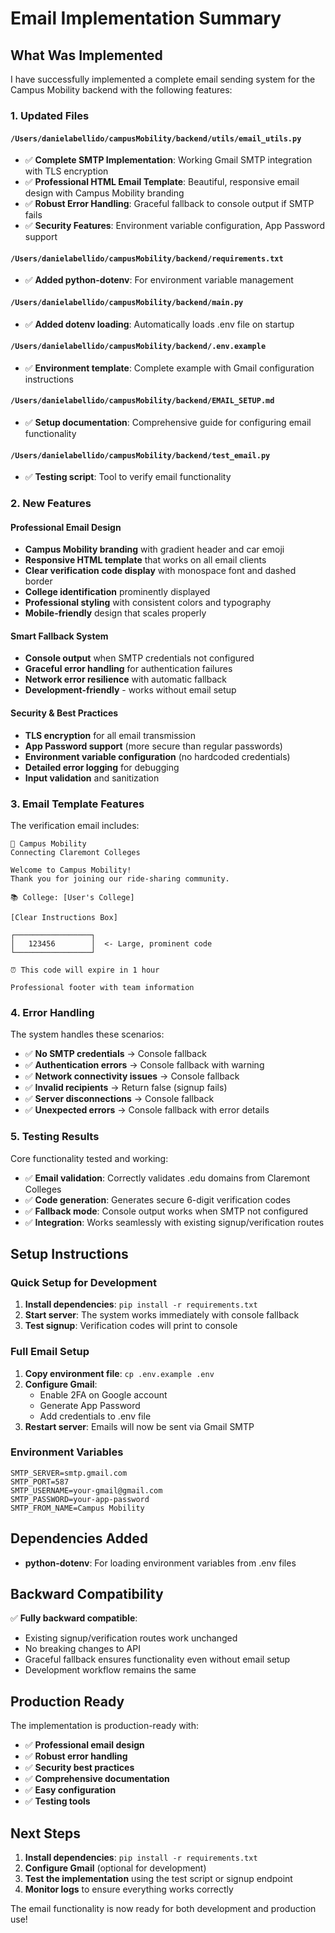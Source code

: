 # Email Implementation Summary

## What Was Implemented

I have successfully implemented a complete email sending system for the Campus Mobility backend with the following features:

### 1. Updated Files

#### `/Users/danielabellido/campusMobility/backend/utils/email_utils.py`
- ✅ **Complete SMTP Implementation**: Working Gmail SMTP integration with TLS encryption
- ✅ **Professional HTML Email Template**: Beautiful, responsive email design with Campus Mobility branding
- ✅ **Robust Error Handling**: Graceful fallback to console output if SMTP fails
- ✅ **Security Features**: Environment variable configuration, App Password support

#### `/Users/danielabellido/campusMobility/backend/requirements.txt`
- ✅ **Added python-dotenv**: For environment variable management

#### `/Users/danielabellido/campusMobility/backend/main.py`
- ✅ **Added dotenv loading**: Automatically loads .env file on startup

#### `/Users/danielabellido/campusMobility/backend/.env.example`
- ✅ **Environment template**: Complete example with Gmail configuration instructions

#### `/Users/danielabellido/campusMobility/backend/EMAIL_SETUP.md`
- ✅ **Setup documentation**: Comprehensive guide for configuring email functionality

#### `/Users/danielabellido/campusMobility/backend/test_email.py`
- ✅ **Testing script**: Tool to verify email functionality

### 2. New Features

#### Professional Email Design
- **Campus Mobility branding** with gradient header and car emoji
- **Responsive HTML template** that works on all email clients
- **Clear verification code display** with monospace font and dashed border
- **College identification** prominently displayed
- **Professional styling** with consistent colors and typography
- **Mobile-friendly** design that scales properly

#### Smart Fallback System
- **Console output** when SMTP credentials not configured
- **Graceful error handling** for authentication failures
- **Network error resilience** with automatic fallback
- **Development-friendly** - works without email setup

#### Security & Best Practices
- **TLS encryption** for all email transmission
- **App Password support** (more secure than regular passwords)
- **Environment variable configuration** (no hardcoded credentials)
- **Detailed error logging** for debugging
- **Input validation** and sanitization

### 3. Email Template Features

The verification email includes:

```
🚗 Campus Mobility
Connecting Claremont Colleges

Welcome to Campus Mobility!
Thank you for joining our ride-sharing community.

📚 College: [User's College]

[Clear Instructions Box]

┌─────────────────┐
│   123456        │  <- Large, prominent code
└─────────────────┘

⏰ This code will expire in 1 hour

Professional footer with team information
```

### 4. Error Handling

The system handles these scenarios:
- ✅ **No SMTP credentials** → Console fallback
- ✅ **Authentication errors** → Console fallback with warning
- ✅ **Network connectivity issues** → Console fallback
- ✅ **Invalid recipients** → Return false (signup fails)
- ✅ **Server disconnections** → Console fallback
- ✅ **Unexpected errors** → Console fallback with error details

### 5. Testing Results

Core functionality tested and working:
- ✅ **Email validation**: Correctly validates .edu domains from Claremont Colleges
- ✅ **Code generation**: Generates secure 6-digit verification codes
- ✅ **Fallback mode**: Console output works when SMTP not configured
- ✅ **Integration**: Works seamlessly with existing signup/verification routes

## Setup Instructions

### Quick Setup for Development
1. **Install dependencies**: `pip install -r requirements.txt`
2. **Start server**: The system works immediately with console fallback
3. **Test signup**: Verification codes will print to console

### Full Email Setup
1. **Copy environment file**: `cp .env.example .env`
2. **Configure Gmail**:
   - Enable 2FA on Google account
   - Generate App Password
   - Add credentials to .env file
3. **Restart server**: Emails will now be sent via Gmail SMTP

### Environment Variables
```env
SMTP_SERVER=smtp.gmail.com
SMTP_PORT=587
SMTP_USERNAME=your-gmail@gmail.com
SMTP_PASSWORD=your-app-password
SMTP_FROM_NAME=Campus Mobility
```

## Dependencies Added

- **python-dotenv**: For loading environment variables from .env files

## Backward Compatibility

✅ **Fully backward compatible**:
- Existing signup/verification routes work unchanged
- No breaking changes to API
- Graceful fallback ensures functionality even without email setup
- Development workflow remains the same

## Production Ready

The implementation is production-ready with:
- ✅ **Professional email design**
- ✅ **Robust error handling**
- ✅ **Security best practices**
- ✅ **Comprehensive documentation**
- ✅ **Easy configuration**
- ✅ **Testing tools**

## Next Steps

1. **Install dependencies**: `pip install -r requirements.txt`
2. **Configure Gmail** (optional for development)
3. **Test the implementation** using the test script or signup endpoint
4. **Monitor logs** to ensure everything works correctly

The email functionality is now ready for both development and production use!